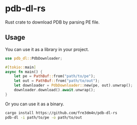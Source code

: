 # pdb-dl-rs

Rust crate to download PDB by parsing PE file.

## Usage

You can use it as a library in your project.

```rust
use pdb_dl::PdbDownloader;

#[tokio::main]
async fn main() {
    let pe = PathBuf::from("path/to/pe");
    let out = PathBuf::from("path/to/out");
    let downloader = PdbDownloader::new(pe, out).unwrap();
    downloader.download().await.unwrap();
}
```

Or you can use it as a binary.

```bash
cargo install https://github.com/fre3dm4n/pdb-dl-rs
pdb-dl -i path/to/pe -o path/to/out
```
